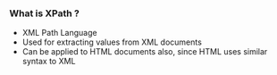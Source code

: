### What is XPath ?

- XML Path Language
- Used for extracting values from XML documents
- Can be applied to HTML documents also, since HTML uses similar syntax to XML

